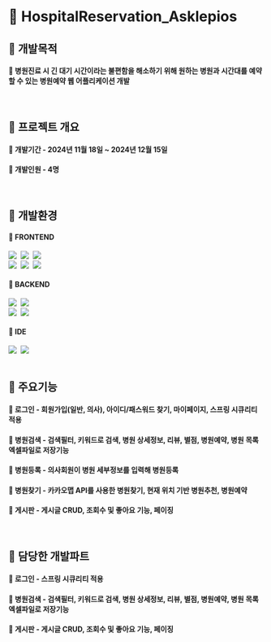 # :hospital: HospitalReservation_Asklepios
## :pushpin: 개발목적
####  :small_blue_diamond:  병원진료 시 긴 대기 시간이라는 불편함을 해소하기 위해 원하는 병원과 시간대를 예약할 수 있는 병원예약 웹 어플리케이션 개발
<br>

## :pushpin: 프로젝트 개요
####  :small_blue_diamond: 개발기간 - 2024년 11월 18일 ~ 2024년 12월 15일
#### :small_blue_diamond: 개발인원 - 4명
<br>

## :pushpin: 개발환경
####  :small_blue_diamond: FRONTEND
<div>
  <img src="https://img.shields.io/badge/html5-%23E34F26.svg?style=for-the-badge&logo=html5&logoColor=white" />&nbsp
  <img src="https://img.shields.io/badge/css3-%231572B6.svg?style=for-the-badge&logo=css3&logoColor=white" />&nbsp
  <img src="https://img.shields.io/badge/javascript-%23323330.svg?style=for-the-badge&logo=javascript&logoColor=%23F7DF1E" />&nbsp
   <br>
  <img src="https://img.shields.io/badge/tailwindcss-%2338B2AC.svg?style=for-the-badge&logo=tailwind-css&logoColor=white"/>&nbsp
  <img src="https://img.shields.io/badge/Thymeleaf-%23005C0F.svg?style=for-the-badge&logo=Thymeleaf&logoColor=white"/>&nbsp
  <img src="https://img.shields.io/badge/jquery-%230769AD.svg?style=for-the-badge&logo=jquery&logoColor=white"/>&nbsp
</div>
  
#### :small_blue_diamond: BACKEND
<div>
  <img src="https://img.shields.io/badge/java-%23ED8B00.svg?style=for-the-badge&logo=openjdk&logoColor=white">&nbsp
  <img src="https://img.shields.io/badge/spring-%236DB33F.svg?style=for-the-badge&logo=spring&logoColor=white"/>&nbsp
  <br>
  <img src="https://img.shields.io/badge/MariaDB-003545?style=for-the-badge&logo=mariadb&logoColor=white"/>&nbsp
  <img src="https://img.shields.io/badge/Mybatis-%23E34F26.svg?style=for-the-badge&logo=mybatis&logoColor=white"/>
  <br>
</div>

#### :small_blue_diamond: IDE
<div>
   <img src="https://img.shields.io/badge/Visual%20Studio%20Code-0078d7.svg?style=for-the-badge&logo=visual-studio-code&logoColor=white"/>&nbsp
  <img src="https://img.shields.io/badge/intellij-000000.svg?style=for-the-badge&logo=intellijidea&logoColor=white"/>&nbsp
  <br><br>
</div>
 
 ## :pushpin: 주요기능

 ####  :small_blue_diamond: 로그인 - 회원가입(일반, 의사), 아이디/패스워드 찾기, 마이페이지, 스프링 시큐리티 적용  <br>
 ####  :small_blue_diamond: 병원검색 - 검색필터, 키워드로 검색, 병원 상세정보, 리뷰, 별점, 병원예약, 병원 목록 엑셀파일로 저장기능 <br>
 ####  :small_blue_diamond: 병원등록 - 의사회원이 병원 세부정보를 입력해 병원등록 <br>
 ####  :small_blue_diamond: 병원찾기 - 카카오맵 API를 사용한 병원찾기, 현재 위치 기반 병원추천, 병원예약 <br>
 ####  :small_blue_diamond: 게시판 - 게시글 CRUD, 조회수 및 좋아요 기능, 페이징 <br>
<br>

 ## :pushpin: 담당한 개발파트
####  :small_blue_diamond: 로그인 - 스프링 시큐리티 적용 <br>
####  :small_blue_diamond: 병원검색 - 검색필터, 키워드로 검색, 병원 상세정보, 리뷰, 별점, 병원예약, 병원 목록 엑셀파일로 저장기능  <br>
####  :small_blue_diamond: 게시판 - 게시글 CRUD, 조회수 및 좋아요 기능, 페이징 <br>

